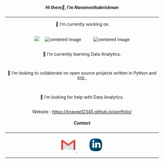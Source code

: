 <h5 align="center"> Hi there👋, I’m Navaneethakrishnan</h5>
<hr>
<div align="center">
  <p align+"center">🔭 I’m currently working on </p> <br>
  <img src="https://freepngimg.com/thumb/python_logo/5-2-python-logo-png-image.png" height="45" />&emsp;
  <img src="https://www.freeiconspng.com/uploads/c--logo-icon-0.png" width="50" alt="centered image" /> &emsp; &emsp;
  <img src="https://www.freeiconspng.com/uploads/sql-database-icon-png-17.png" width="50"  alt="centered image" />
</div>
<br>
 
<p align="center">🌱 I’m currently learning Data Analytics.</p>
<br>
<p align="center">👯 I’m looking to collaborate on open source projects written in Python and SQL.</p>  
<br>
<p align="center">🤔 I’m looking for help with Data Analytics.</p>  
<br>  
<div align="center" >Website : 
  <a align="center" href="https://knavee12345.github.io/portfolio/">https://knavee12345.github.io/portfolio/</a>
</div>
<div  align="center">
  <h5  align="center" >Contact</h5>
  <hr>
  <a align="center" href="mailto:navaneethakrishnang99@gmail.com?subject=Mail From GitHub">
    <img src="https://github.com/knavee12345/portfolio/blob/main/Icons/gmail.png?raw=true" height="50" alt="centered image"/>
  </a> &emsp; &emsp;
 <a  align="center" href="http://www.linkedin.com/in/navaneethakrishnan-g-877a04202">
  <img src="https://github.com/knavee12345/portfolio/blob/main/Icons/linkedin.png?raw=true" height="50" alt="centered image" />
  </a>
</div>
<hr>
